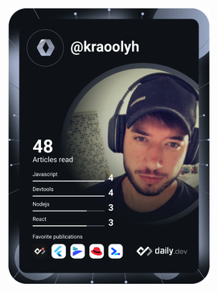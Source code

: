 <a href="https://app.daily.dev/DailyDevTips"><img src="https://github.com/AndersonGuilherme/AndersonGuilherme/blob/master/devcard.svg" width="400" alt="Anderson Guilherme's Dev Card"/></a>
